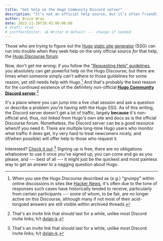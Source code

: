 ```yaml
---
title: "Get help on the Hugo Community Discord server"
description: "It’s not an official help source, but it’s often friendlier than the one that is."
author: Bryce Wray
date: 2022-11-30T10:43:00-06:00
# draft: true
# initTextEditor: iA Writer # default --- change if needed
---
```


Those who are trying to figure out the [Hugo](https://gohugo.io) [static site generator](https://jamstack.org/generators) (SSG) can run into trouble when they seek help on the only official source *for* that help, the [Hugo Discourse forum](https://discourse.gohugo.io).

<!-- excerpt -->

Now, don't get me wrong: if you follow the ["Requesting Help" guidelines](https://discourse.gohugo.io/t/requesting-help/9132), you absolutely can get powerful help on the Hugo Discourse; but there are times when someone simply *can't* adhere to those guidelines for some reason, yet still needs help with Hugo.[^grumpy] And that's probably the best reason for the continued existence of the definitely *non*-official **[Hugo Community Discord server](https://discord.com/invite/JUvtfrHBzG)**.[^invLink]

[^grumpy]: When you see the Hugo Discourse described as (*e.g.*) "grumpy" within online discussions in sites like [Hacker News](https://news.ycombinator.com), it's often due to the tone of responses such cases have historically tended to receive, particularly from certain participants --- some of whom, to be fair, are no longer active on this Discourse, although many if not most of their acid-tongued answers are still visible within archived threads.

[^invLink]: That's an invite link that should last for a while, unlike most Discord invite links; h/t [dylan-k](https://discourse.gohugo.io/t/kindly-join-my-discord-server-for-hugo/34074/8).

It's a place where you can jump into a live chat session and ask a question or describe a problem you're having with the Hugo SSG. As of this writing, the Discord server doesn't get a lot of traffic, largely **because** it's non-official and, thus, not linked from Hugo's own site and docs as is the official Discourse forum. Nonetheless, the Discord server can be a good resource when/if you need it. There are multiple long-time Hugo users who monitor what traffic it does get, try very hard to treat newcomers nicely, and (if/when possible) will offer help to those who request it.

Interested? [Check it out](https://discord.com/invite/JUvtfrHBzG).[^invLink] Signing up is free, there are no obligations whatsoever to use it once you've signed up, you can come and go as you please, and --- best of all --- it might just be the quickest and most painless way to get an answer to a nagging question about Hugo.
